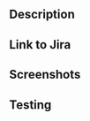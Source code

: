 ## Description
<!-- Please write a brief information about PR, what it contains, its purpose -->

## Link to Jira
<!-- If there is a ticket for this -->

## Screenshots
<!-- Please add screenshots -->

## Testing
<!-- How to test PR -->
